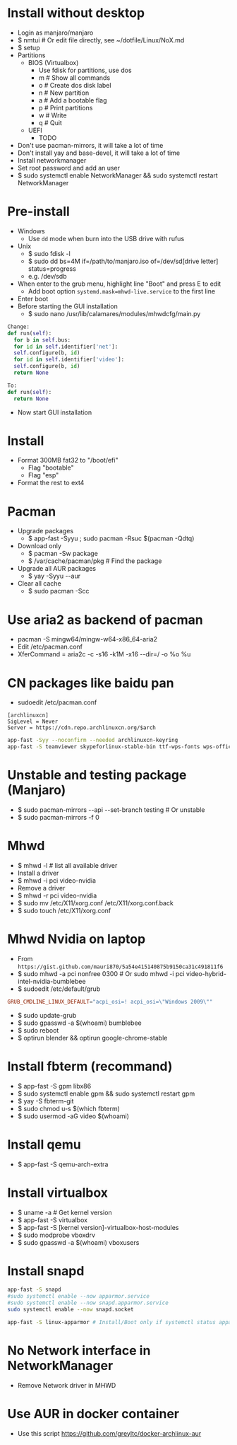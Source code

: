 Install without desktop
=====
* Login as manjaro/manjaro
* $ nmtui # Or edit file directly, see ~/dotfile/Linux/NoX.md
* $ setup
* Partitions
  * BIOS (Virtualbox)
    * Use fdisk for partitions, use dos
    * m # Show all commands
    * o # Create dos disk label
    * n # New partition
    * a # Add a bootable flag
    * p # Print partitions
    * w # Write
    * q # Quit
  * UEFI
    * TODO
* Don't use pacman-mirrors, it will take a lot of time
* Don't install yay and base-devel, it will take a lot of time
* Install networkmanager
* Set root password and add an user
* $ sudo systemctl enable NetworkManager && sudo systemctl restart NetworkManager

Pre-install
=====
* Windows
  * Use `dd` mode when burn into the USB drive with rufus
* Unix
  * $ sudo fdisk -l
  * $ sudo dd bs=4M if=/path/to/manjaro.iso of=/dev/sd[drive letter] status=progress
  * e.g. /dev/sdb
* When enter to the grub menu, highlight line "Boot" and press E to edit
  * Add boot option `systemd.mask=mhwd-live.service` to the first line
* Enter boot
* Before starting the GUI installation
  * $ sudo nano /usr/lib/calamares/modules/mhwdcfg/main.py
```python
Change:
def run(self):
  for b in self.bus:
  for id in self.identifier['net']:
  self.configure(b, id)
  for id in self.identifier['video']:
  self.configure(b, id)
  return None

To:
def run(self):
  return None
```
* Now start GUI installation

Install
=====
* Format 300MB fat32 to "/boot/efi"
  * Flag "bootable"
  * Flag "esp"
* Format the rest to ext4

Pacman
=====
* Upgrade packages
    * $ app-fast -Syyu ; sudo pacman -Rsuc $(pacman -Qdtq)
* Download only
    * $ pacman -Sw package
    * $ /var/cache/pacman/pkg # Find the package
* Upgrade all AUR packages
    * $ yay -Syyu --aur
* Clear all cache
    * $ sudo pacman -Scc

Use aria2 as backend of pacman
=====
* pacman -S mingw64/mingw-w64-x86\_64-aria2
* Edit /etc/pacman.conf
* XferCommand = aria2c -c -s16 -k1M -x16 --dir=/ -o %o %u

CN packages like baidu pan
=====
* sudoedit /etc/pacman.conf
```dosini
[archlinuxcn]
SigLevel = Never
Server = https://cdn.repo.archlinuxcn.org/$arch
```
```sh
app-fast -Syy --noconfirm --needed archlinuxcn-keyring
app-fast -S teamviewer skypeforlinux-stable-bin ttf-wps-fonts wps-office ttf-iosevka-term ttf-iosevka
```

Unstable and testing package (Manjaro)
=====
* $ sudo pacman-mirrors --api --set-branch testing # Or unstable
* $ sudo pacman-mirrors -f 0

Mhwd
=====
* $ mhwd -l # list all available driver
* Install a driver
* $ mhwd -i pci video-nvidia
* Remove a driver
* $ mhwd -r pci video-nvidia
* $ sudo mv /etc/X11/xorg.conf /etc/X11/xorg.conf.back
* $ sudo touch /etc/X11/xorg.conf

Mhwd Nvidia on laptop
=====
* From `https://gist.github.com/mauri870/5a54e415140875b9150ca31c491811f6`
* $ sudo mhwd -a pci nonfree 0300 # Or sudo mhwd -i pci video-hybrid-intel-nvidia-bumblebee
* $ sudoedit /etc/default/grub
```conf
GRUB_CMDLINE_LINUX_DEFAULT="acpi_osi=! acpi_osi=\"Windows 2009\""
```
* $ sudo update-grub
* $ sudo gpasswd -a $(whoami) bumblebee
* $ sudo reboot
* $ optirun blender && optirun google-chrome-stable

Install fbterm (recommand)
=====
* $ app-fast -S gpm libx86
* $ sudo systemctl enable gpm && sudo systemctl restart gpm
* $ yay -S fbterm-git
* $ sudo chmod u-s $(which fbterm)
* $ sudo usermod -aG video $(whoami)

Install qemu
=====
* $ app-fast -S qemu-arch-extra

Install virtualbox
=====
* $ uname -a # Get kernel version
* $ app-fast -S virtualbox
* $ app-fast -S [kernel version]-virtualbox-host-modules
* $ sudo modprobe vboxdrv
* $ sudo gpasswd -a $(whoami) vboxusers

Install snapd
=====
```sh
app-fast -S snapd
#sudo systemctl enable --now apparmor.service
#sudo systemctl enable --now snapd.apparmor.service
sudo systemctl enable --now snapd.socket

app-fast -S linux-apparmor # Install/Boot only if systemctl status apparmor.service is failed
```

No Network interface in NetworkManager
=====
* Remove Network driver in MHWD

Use AUR in docker container
=====
* Use this script https://github.com/greyltc/docker-archlinux-aur
